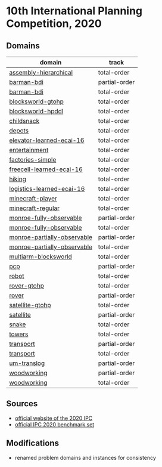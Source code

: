 # 10th International Planning Competition, 2020

## Domains

| domain | track |
|--------|-------|
| [assembly-hierarchical](domains/assembly-hierarchical-total-order) | total-order |
| [barman-bdi](domains/barman-bdi-partial-order) | partial-order |
| [barman-bdi](domains/barman-bdi-total-order) | total-order |
| [blocksworld-gtohp](domains/blocksworld-gtohp-total-order) | total-order |
| [blocksworld-hpddl](domains/blocksworld-hpddl-total-order) | total-order |
| [childsnack](domains/childsnack-total-order) | total-order |
| [depots](domains/depots-total-order) | total-order |
| [elevator-learned-ecai-16](domains/elevator-learned-ecai-16-total-order) | total-order |
| [entertainment](domains/entertainment-total-order) | total-order |
| [factories-simple](domains/factories-simple-total-order) | total-order |
| [freecell-learned-ecai-16](domains/freecell-learned-ecai-16-total-order) | total-order |
| [hiking](domains/hiking-total-order) | total-order |
| [logistics-learned-ecai-16](domains/logistics-learned-ecai-16-total-order) | total-order |
| [minecraft-player](domains/minecraft-player-total-order) | total-order |
| [minecraft-regular](domains/minecraft-regular-total-order) | total-order |
| [monroe-fully-observable](domains/monroe-fully-observable-partial-order) | partial-order |
| [monroe-fully-observable](domains/monroe-fully-observable-total-order) | total-order |
| [monroe-partially-observable](domains/monroe-partially-observable-partial-order) | partial-order |
| [monroe-partially-observable](domains/monroe-partially-observable-total-order) | total-order |
| [multiarm-blocksworld](domains/multiarm-blocksworld-total-order) | total-order |
| [pcp](domains/pcp-partial-order) | partial-order |
| [robot](domains/robot-total-order) | total-order |
| [rover-gtohp](domains/rover-gtohp-total-order) | total-order |
| [rover](domains/rover-partial-order) | partial-order |
| [satellite-gtohp](domains/satellite-gtohp-total-order) | total-order |
| [satellite](domains/satellite-partial-order) | partial-order |
| [snake](domains/snake-total-order) | total-order |
| [towers](domains/towers-total-order) | total-order |
| [transport](domains/transport-partial-order) | partial-order |
| [transport](domains/transport-total-order) | total-order |
| [um-translog](domains/um-translog-partial-order) | partial-order |
| [woodworking](domains/woodworking-partial-order) | partial-order |
| [woodworking](domains/woodworking-total-order) | total-order |

## Sources

* [official website of the 2020 IPC][1]
* [official IPC 2020 benchmark set][2]

## Modifications

* renamed problem domains and instances for consistency

[1]:https://ipc2020.hierarchical-task.net/
[2]:https://github.com/panda-planner-dev/ipc2020-domains

